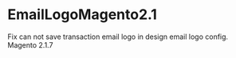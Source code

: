 # EmailLogoMagento2.1
Fix can not save transaction email logo in design email logo config.
Magento 2.1.7
